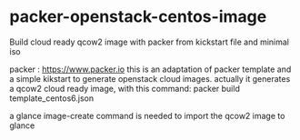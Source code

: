 # packer-openstack-centos-image
Build cloud ready qcow2 image with packer from kickstart file and minimal iso

packer : https://www.packer.io
this is an adaptation of packer template and a simple kikstart to generate openstack cloud images.
actually it generates a qcow2 cloud ready image, with this command:
packer build template_centos6.json
 
a glance image-create command is needed to import the qcow2 image to glance

